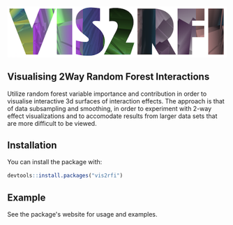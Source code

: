 
<!-- README.md is generated from README.Rmd. Please edit that file -->
 

<img src="man/figures/logo_vis2rfi_last.png" style="border-style: none;"/>

Visualising 2Way Random Forest Interactions
-------------------------------------------

Utilize random forest variable importance and contribution in order to visualise interactive 3d surfaces of interaction effects. The approach is that of data subsampling and smoothing, in order to experiment with 2-way effect visualizations and to accomodate results from larger data sets that are more difficult to be viewed.

Installation
------------

You can install the package with:

``` r
devtools::install.packages("vis2rfi")
```

Example
-------

See the package's website for usage and examples.
